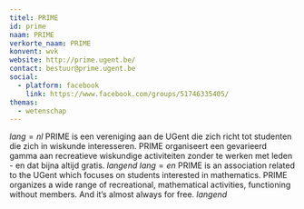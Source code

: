```yaml
---
titel: PRIME
id: prime
naam: PRIME
verkorte_naam: PRIME
konvent: wvk
website: http://prime.ugent.be/
contact: bestuur@prime.ugent.be
social: 
  - platform: facebook
    link: https://www.facebook.com/groups/51746335405/
themas:
  - wetenschap
---
```


$lang=nl$ 
PRIME is een vereniging aan de UGent die zich richt tot studenten die zich in wiskunde interesseren. PRIME organiseert een gevarieerd gamma aan recreatieve wiskundige activiteiten zonder te werken met leden - en dat bijna altijd gratis. 
$langend$ 
$lang=en$ 
PRIME is an association related to the UGent which focuses on students interested in mathematics. PRIME organizes a wide range of recreational, mathematical activities, functioning without members. And it’s almost always for free. 
$langend$
